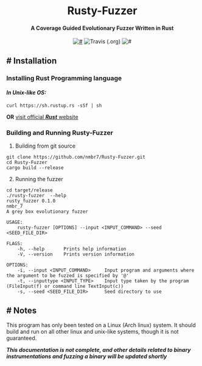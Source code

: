 <h1 align="center">
  <br>
   Rusty-Fuzzer
  <br>
</h1>

<h4 align="center">A Coverage Guided Evolutionary Fuzzer Written in Rust</h4>

<p align="center">
  <a href="https://travis-ci.org/nmbr7/Rusty-Fuzzer">
  <img alt="#" src="https://img.shields.io/github/license/nmbr7/Rusty-Fuzzer?style=flat-square"></a>
 
 <img alt="Travis (.org)" src="https://img.shields.io/travis/nmbr7/Rusty-Fuzzer?style=flat-square">
  
  <img alt="#" src="https://img.shields.io/github/v/release/nmbr7/Rusty-Fuzzer?include_prereleases&style=flat-square">
    
  
</p>


## # Installation

### Installing Rust Programming language
#### _In Unix-like OS:_ 
```
curl https://sh.rustup.rs -sSf | sh
```

**OR** [visit official _**Rust**_ website ](https://www.rust-lang.org/tools/install)

### Building and Running Rusty-Fuzzer
1) Building from git source
```
git clone https://github.com/nmbr7/Rusty-Fuzzer.git
cd Rusty-Fuzzer
cargo build --release
```
2) Running the fuzzer
```
cd target/release
./rusty-fuzzer  --help
rusty_fuzzer 0.1.0
nmbr_7
A grey box evolutionary fuzzer

USAGE:
    rusty-fuzzer [OPTIONS] --input <INPUT_COMMAND> --seed <SEED_FILE_DIR>

FLAGS:
    -h, --help       Prints help information
    -V, --version    Prints version information

OPTIONS:
    -i, --input <INPUT_COMMAND>     Input program and arguments where the argument to be fuzzed is specified by '@'
    -t, --inputtype <INPUT_TYPE>    Input type taken by the program (FileInput(f) or command line TextInput(c))
    -s, --seed <SEED_FILE_DIR>      Seed directory to use

```


## # Notes
This program has only been tested on a Linux (Arch linux) system.
It should build and run on all other linux and unix-like systems, though it is not guaranteed. 


_**This documentation is not complete, and other details related to binary instrumentations and fuzzing a binary will be updated shortly**_ 
